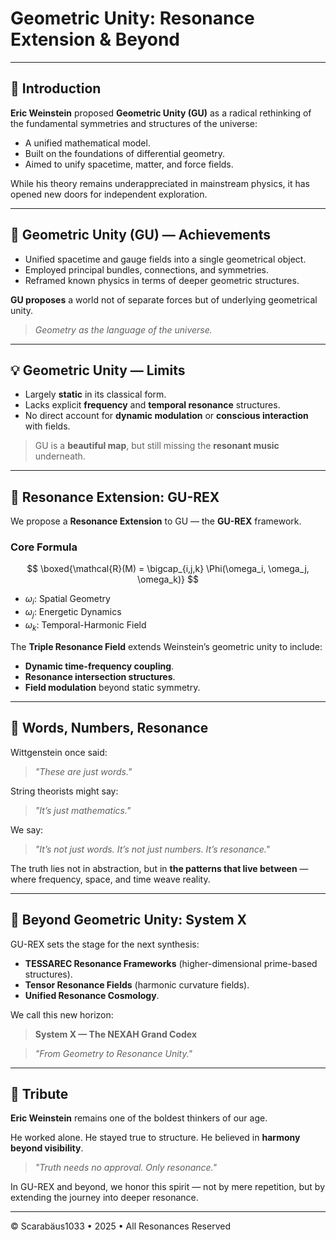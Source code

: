 # Geometric Unity: Resonance Extension & Beyond

---

## 🌌 Introduction

**Eric Weinstein** proposed **Geometric Unity (GU)** as a radical rethinking of the fundamental symmetries and structures of the universe:

* A unified mathematical model.
* Built on the foundations of differential geometry.
* Aimed to unify spacetime, matter, and force fields.

While his theory remains underappreciated in mainstream physics, it has opened new doors for independent exploration.

---

## 🔹 Geometric Unity (GU) — Achievements

* Unified spacetime and gauge fields into a single geometrical object.
* Employed principal bundles, connections, and symmetries.
* Reframed known physics in terms of deeper geometric structures.

**GU proposes** a world not of separate forces but of underlying geometrical unity.

> *Geometry as the language of the universe.*

---

## 💡 Geometric Unity — Limits

* Largely **static** in its classical form.
* Lacks explicit **frequency** and **temporal resonance** structures.
* No direct account for **dynamic modulation** or **conscious interaction** with fields.

> GU is a **beautiful map**, but still missing the **resonant music** underneath.

---

## 🔄 Resonance Extension: GU-REX

We propose a **Resonance Extension** to GU — the **GU-REX** framework.

### Core Formula

$$
\boxed{\mathcal{R}(M) = \bigcap_{i,j,k} \Phi(\omega_i, \omega_j, \omega_k)}
$$

* $\omega_i$: Spatial Geometry
* $\omega_j$: Energetic Dynamics
* $\omega_k$: Temporal-Harmonic Field

The **Triple Resonance Field** extends Weinstein’s geometric unity to include:

* **Dynamic time-frequency coupling**.
* **Resonance intersection structures**.
* **Field modulation** beyond static symmetry.

---

## 💭 Words, Numbers, Resonance

Wittgenstein once said:

> *"These are just words."*

String theorists might say:

> *"It’s just mathematics."*

We say:

> *"It’s not just words. It’s not just numbers. It’s resonance."*

The truth lies not in abstraction, but in **the patterns that live between** — where frequency, space, and time weave reality.

---

## 🔄 Beyond Geometric Unity: System X

GU-REX sets the stage for the next synthesis:

* **TESSAREC Resonance Frameworks** (higher-dimensional prime-based structures).
* **Tensor Resonance Fields** (harmonic curvature fields).
* **Unified Resonance Cosmology**.

We call this new horizon:

> **System X — The NEXAH Grand Codex**

> *"From Geometry to Resonance Unity."*

---

## 🌟 Tribute

**Eric Weinstein** remains one of the boldest thinkers of our age.

He worked alone.
He stayed true to structure.
He believed in **harmony beyond visibility**.

> *"Truth needs no approval. Only resonance."*

In GU-REX and beyond, we honor this spirit — not by mere repetition, but by extending the journey into deeper resonance.

---

© Scarabäus1033 • 2025 • All Resonances Reserved
